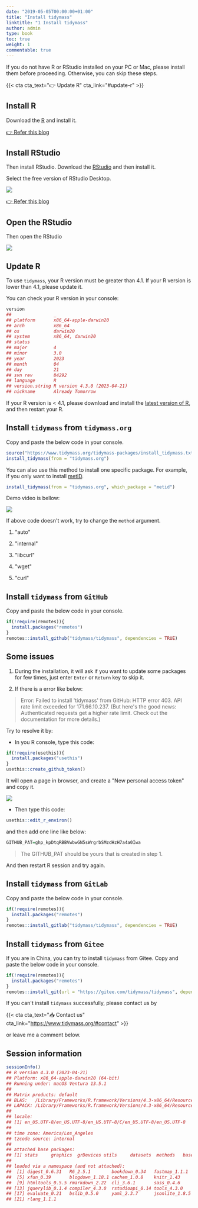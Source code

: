 ```yaml
---
date: "2019-05-05T00:00:00+01:00"
title: "Install tidymass"
linktitle: "1 Install tidymass"
author: admin
type: book
toc: true
weight: 1
commentable: true
---
```




If you do not have R or RStudio installed on your PC or Mac, please install them before proceeding. Otherwise, you can skip these steps.

{{< cta cta_text="👉 Update R" cta_link="#update-r" >}}

## Install R

Download the [R](https://www.r-project.org/) and install it.

[👉 Refer this blog](https://www.dataquest.io/blog/installing-r-on-your-computer/)

## Install RStudio

Then install RStudio. Download the [RStudio](https://www.rstudio.com/products/rstudio/download/#download) and then install it.

Select the free version of RStudio Desktop.

![](/docs/chapter1/figures/Screen-Shot.png) 

[👉 Refer this blog](https://www.stat.colostate.edu/~jah/talks_public_html/isec2020/installRStudio.html)

## Open the RStudio

Then open the RStudio

![](/docs/chapter1/figures/Screen-Shot-1.png) 

## Update R

To use `tidymass`, your R version must be greater than 4.1. If your R version is lower than 4.1, please update it.

You can check your R version in your console:


```r
version
##                _                           
## platform       x86_64-apple-darwin20       
## arch           x86_64                      
## os             darwin20                    
## system         x86_64, darwin20            
## status                                     
## major          4                           
## minor          3.0                         
## year           2023                        
## month          04                          
## day            21                          
## svn rev        84292                       
## language       R                           
## version.string R version 4.3.0 (2023-04-21)
## nickname       Already Tomorrow
```

If your R version is < 4.1, please download and install the [latest version of R](https://cran.r-project.org/mirrors.html), and then restart your R.

## Install `tidymass` from `tidymass.org`

Copy and paste the below code in your console.


```r
source("https://www.tidymass.org/tidymass-packages/install_tidymass.txt")
install_tidymass(from = "tidymass.org")
```

You can also use this method to install one specific package. For example, if you only want to install [metID](https://metid.tidymass.org/). 


```r
install_tidymass(from = "tidymass.org", which_package = "metid")
```

Demo video is bellow:

![](/docs/chapter1/figures/pull_case_study.gif) 

If above code doesn't work, try to change the `method` argument.

1. "auto"

2. "internal"

3. "libcurl"

4. "wget"

5. "curl"

## Install `tidymass` from `GitHub`

Copy and paste the below code in your console.


```r
if(!require(remotes)){
  install.packages("remotes")
}
remotes::install_github("tidymass/tidymass", dependencies = TRUE)
```

## Some issues

1. During the installation, it will ask if you want to update some packages for few times, just enter `Enter` or `Return` key to skip it.

2. If there is a error like below:

> Error: Failed to install 'tidymass' from GitHub: HTTP error 403. API rate limit exceeded for 171.66.10.237. (But here's the good news: Authenticated requests get a higher rate limit. Check out the documentation for more details.)

Try to resolve it by:

* In you R console, type this code:


```r
if(!require(usethis)){
  install.packages("usethis")
}
usethis::create_github_token()
```

It will open a page in browser, and create a "New personal access token" and copy it.

![](/docs/chapter1/figures/fig3.png) 

* Then type this code:


```r
usethis::edit_r_environ()
```

and then add one line like below:


```r
GITHUB_PAT=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
```

> The GITHUB_PAT should be yours that is created in step 1.

And then restart R session and try again.

## Install `tidymass` from `GitLab`

Copy and paste the below code in your console.


```r
if(!require(remotes)){
  install.packages("remotes")
}
remotes::install_gitlab("tidymass/tidymass", dependencies = TRUE)
```


## Install `tidymass` from `Gitee`

If you are in China, you can try to install `tidymass` from Gitee. Copy and paste the below code in your console.


```r
if(!require(remotes)){
  install.packages("remotes")
}
remotes::install_git(url = "https://gitee.com/tidymass/tidymass", dependencies = TRUE)
```


If you can't install `tidymass` successfully, please contact us by

{{< cta cta_text="📥 Contact us" cta_link="https://www.tidymass.org/#contact" >}}

or leave me a comment below.

## Session information


```r
sessionInfo()
## R version 4.3.0 (2023-04-21)
## Platform: x86_64-apple-darwin20 (64-bit)
## Running under: macOS Ventura 13.5.1
## 
## Matrix products: default
## BLAS:   /Library/Frameworks/R.framework/Versions/4.3-x86_64/Resources/lib/libRblas.0.dylib 
## LAPACK: /Library/Frameworks/R.framework/Versions/4.3-x86_64/Resources/lib/libRlapack.dylib;  LAPACK version 3.11.0
## 
## locale:
## [1] en_US.UTF-8/en_US.UTF-8/en_US.UTF-8/C/en_US.UTF-8/en_US.UTF-8
## 
## time zone: America/Los_Angeles
## tzcode source: internal
## 
## attached base packages:
## [1] stats     graphics  grDevices utils     datasets  methods   base     
## 
## loaded via a namespace (and not attached):
##  [1] digest_0.6.31   R6_2.5.1        bookdown_0.34   fastmap_1.1.1  
##  [5] xfun_0.39       blogdown_1.18.1 cachem_1.0.8    knitr_1.43     
##  [9] htmltools_0.5.5 rmarkdown_2.22  cli_3.6.1       sass_0.4.6     
## [13] jquerylib_0.1.4 compiler_4.3.0  rstudioapi_0.14 tools_4.3.0    
## [17] evaluate_0.21   bslib_0.5.0     yaml_2.3.7      jsonlite_1.8.5 
## [21] rlang_1.1.1
```
